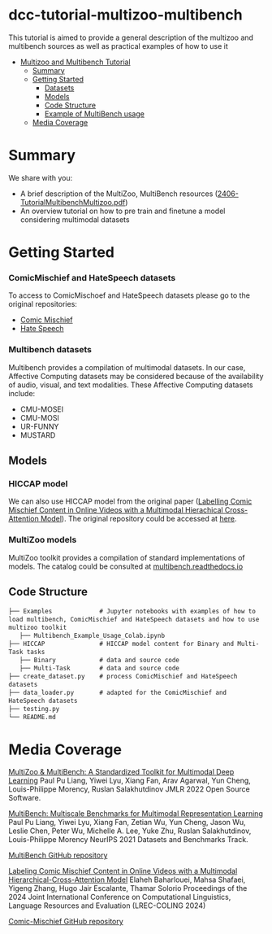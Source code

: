 # dcc-tutorial-multizoo-multibench
This tutorial is aimed to provide a general description of the multizoo and multibench sources as well as practical examples of how to use it 

- [Multizoo and Multibench Tutorial](#dcc-tutorial-multizoo-multibench)
  - [Summary](#summary)
  - [Getting Started](#getting-started)
      - [Datasets](#datasets)
      - [Models](#models)
      - [Code Structure](#code-structure)
      - [Example of MultiBench usage](https://colab.research.google.com/github/iltocl/dcc-tutorial-multizoo-multibench/blob/main/Examples/Multibench_Example_Usage_Colab.ipynb)
  - [Media Coverage](#media-coverage)

# Summary
We share with you: 
- A brief description of the MultiZoo, MultiBench resources ([2406-TutorialMultibenchMultizoo.pdf](2406-TutorialMultibenchMultizoo.pdf))
- An overview tutorial on how to pre train and finetune a model considering multimodal datasets

# Getting Started
[//]: <> (## Datasets)
### ComicMischief and HateSpeech datasets
To access to ComicMischoef and HateSpeech datasets please go to the original repositories:
- [Comic Mischief](https://github.com/RiTUAL-UH/Comic-Mischief-Prediction)
- [Hate Speech](https://github.com/iltocl/dcc-hsdvmi-video-dataset)
  
[//]: <> (We share with you ComicMischief and HateSpeech datasets.)
[//]: # "ComicMischief is a multimodal (audio, visual, and audio) video dataset aimed at comic mischief Binary and Multilabel (gory, slapstick, mature, sarcasm) tasks.
HateSpeech is a multimodal (audio, visual, and audio) video dataset aimed at hate speech Binary task."

[//]: # "To access them go to this [drive folder](https://drive.google.com/drive/folders/1RrPJuVRm8kxqPey37YiuRxztmP-zEyxP?usp=sharing) and create a shortcut on your drive (see figure below)."

[//]: # "![Alt text](img.png)"

[//]: # "Once you have completed the previous step, you can run the tutorial: [Example of MultiBench usage](https://colab.research.google.com/github/iltocl/dcc-tutorial-multizoo-multibench/blob/main/Examples/Multibench_Example_Usage_Colab.ipynb))"

### Multibench datasets
Multibench provides a compilation of multimodal datasets. In our case, Affective Computing datasets may be considered because of the availability of audio, visual, and text modalities. These Affective Computing datasets include:
- CMU-MOSEI
- CMU-MOSI
- UR-FUNNY
- MUSTARD

## Models
### HICCAP model
We can also use HICCAP model from the original paper ([Labelling Comic Mischief Content in Online Videos with a Multimodal Hierachical Cross-Attention Model](https://aclanthology.org/2024.lrec-main.874.pdf)). 
The original repository could be accessed at [here](https://github.com/RiTUAL-UH/Comic-Mischief-Prediction).

### MultiZoo models
MultiZoo toolkit provides a compilation of standard implementations of models. The catalog could be consulted at [multibench.readthedocs.io](https://multibench.readthedocs.io/en/latest/index.html)

## Code Structure
```
├── Examples             # Jupyter notebooks with examples of how to load multibench, ComicMischief and HateSpeech datasets and how to use multizoo toolkit
   ├── Multibench_Example_Usage_Colab.ipynb
├── HICCAP               # HICCAP model content for Binary and Multi-Task tasks
   ├── Binary            # data and source code
   ├── Multi-Task        # data and source code
├── create_dataset.py    # process ComicMischief and HateSpeech datasets
├── data_loader.py       # adapted for the ComicMischief and HateSpeech datasets 
├── testing.py
└── README.md
```

# Media Coverage
[MultiZoo & MultiBench: A Standardized Toolkit for Multimodal Deep Learning](https://www.jmlr.org/papers/volume24/22-1021/22-1021.pdf)
Paul Pu Liang, Yiwei Lyu, Xiang Fan, Arav Agarwal, Yun Cheng, Louis-Philippe Morency, Ruslan Salakhutdinov
JMLR 2022 Open Source Software.

[MultiBench: Multiscale Benchmarks for Multimodal Representation Learning](https://arxiv.org/abs/2107.07502)
Paul Pu Liang, Yiwei Lyu, Xiang Fan, Zetian Wu, Yun Cheng, Jason Wu, Leslie Chen, Peter Wu, Michelle A. Lee, Yuke Zhu, Ruslan Salakhutdinov, Louis-Philippe Morency
NeurIPS 2021 Datasets and Benchmarks Track.

[MultiBench GitHub repository](https://github.com/pliang279/MultiBench.git)

[Labeling Comic Mischief Content in Online Videos with a Multimodal Hierarchical-Cross-Attention Model](https://aclanthology.org/2024.lrec-main.874/)
Elaheh Baharlouei, Mahsa Shafaei, Yigeng Zhang, Hugo Jair Escalante, Thamar Solorio
Proceedings of the 2024 Joint International Conference on Computational Linguistics, Language Resources and Evaluation (LREC-COLING 2024)

[Comic-Mischief GitHub repository](https://github.com/RiTUAL-UH/Comic-Mischief-Prediction)
